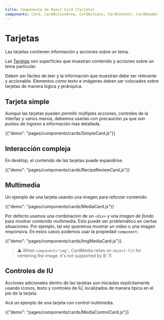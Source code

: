 ```yaml
---
title: Componente de React Card (Tarjeta)
components: Card, CardActionArea, CardActions, CardContent, CardHeader, CardMedia, Collapse, Paper
---
```


# Tarjetas

<p class="description">Las tarjetas contienen información y acciones sobre un tema.</p>

Las [Tarjetas](https://material.io/design/components/cards.html) son superficies que muestran contenido y acciones sobre un tema particular.

Deben ser fáciles de leer y la información que muestran debe ser relevante y accionable. Elementos como texto e imágenes deben ser colocados sobre tarjetas de manera lógica y jerárquica.

## Tarjeta simple

Aunque las tarjetas pueden permitir múltiples acciones, controles de la interfaz y varios menús, debemos usarlas con precaución ya que son puntos de ingreso a información mas detallada.

{{"demo": "pages/components/cards/SimpleCard.js"}}

## Interacción compleja

En desktop, el contenido de las tarjetas puede expandirse.

{{"demo": "pages/components/cards/RecipeReviewCard.js"}}

## Multimedia

Un ejemplo de una tarjeta usando una imagen para reforzar contenido.

{{"demo": "pages/components/cards/MediaCard.js"}}

Por defecto usamos una combinacion de un `<div>` y una *imagen de fondo* para mostrar contenido multimedia. Esto puede ser problemático en ciertas situaciones. Por ejemplo, tal vez queremos mostrar un vídeo o una imagen responsiva. En estos casos podemos usar la propiedad `component`:

{{"demo": "pages/components/cards/ImgMediaCard.js"}}

> ⚠️ When `component="img"`, CardMedia relies on `object-fit` for centering the image. It's not supported by IE 11.

## Controles de IU

Acciones adicionales dentro de las tarjetas son iniciadas explícitamente usando iconos, texto y controles de IU, localizados de manera típica en el pie de la tarjeta.

Acá un ejemplo de una tarjeta con control multimedia.

{{"demo": "pages/components/cards/MediaControlCard.js"}}